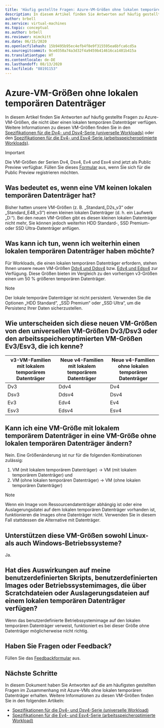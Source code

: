 ```yaml
---
title: 'Häufig gestellte Fragen: Azure-VM-Größen ohne lokalen temporären Datenträger'
description: In diesem Artikel finden Sie Antworten auf häufig gestellte Fragen zu Microsoft Azure-VM-Größen ohne lokalen temporären Datenträger.
author: brbell
ms.service: virtual-machines
ms.topic: conceptual
ms.author: brbell
ms.reviewer: mimckitt
ms.date: 06/15/2020
ms.openlocfilehash: 15b9495b95ec4efb4f8e9f315595ea6bfca6cd5a
ms.sourcegitcommit: 9ce0350a74a3d32f4a9459b414616ca1401b415a
ms.translationtype: HT
ms.contentlocale: de-DE
ms.lasthandoff: 08/13/2020
ms.locfileid: "88191153"
---
```

# <a name="azure-vm-sizes-with-no-local-temporary-disk"></a>Azure-VM-Größen ohne lokalen temporären Datenträger 
In diesem Artikel finden Sie Antworten auf häufig gestellte Fragen zu Azure-VM-Größen, die nicht über einen lokalen temporären Datenträger verfügen. Weitere Informationen zu diesen VM-Größen finden Sie in den [Spezifikationen für die Dv4- und Dsv4-Serie (universelle Workloads)](dv4-dsv4-series.md) oder den [Spezifikationen für die Ev4- und Esv4-Serie (arbeitsspeicheroptimierte Workloads)](ev4-esv4-series.md).

> [!IMPORTANT]
> Die VM-Größen der Serien Dv4, Dsv4, Ev4 und Esv4 sind jetzt als Public Preview verfügbar. Füllen Sie dieses [Formular](https://forms.office.com/Pages/ResponsePage.aspx?id=v4j5cvGGr0GRqy180BHbR_Y3toRKxchLjARedqtguBRURE1ZSkdDUzg1VzJDN0cwWUlKTkcyUlo5Mi4u) aus, wenn Sie sich für die Public Preview registrieren möchten. 

## <a name="what-does-no-local-temp-disk-mean"></a>Was bedeutet es, wenn eine VM keinen lokalen temporären Datenträger hat? 
Bisher hatten unsere VM-Größen (z. B. „Standard_D2s_v3“ oder „Standard_E48_v3“) einen kleinen lokalen Datenträger (d. h. ein Laufwerk „D:“). Bei den neuen VM-Größen gibt es diesen kleinen lokalen Datenträger nicht mehr, Sie können jedoch weiterhin HDD Standard-, SSD Premium- oder SSD Ultra-Datenträger anfügen.

## <a name="what-if-i-still-want-a-local-temp-disk"></a>Was kann ich tun, wenn ich weiterhin einen lokalen temporären Datenträger haben möchte?
Für Workloads, die einen lokalen temporären Datenträger erfordern, stehen Ihnen unsere neuen VM-Größen [Ddv4 und Ddsv4](ddv4-ddsv4-series.md) bzw. [Edv4 und Edsv4](edv4-edsv4-series.md) zur Verfügung. Diese Größen bieten im Vergleich zu den vorherigen v3-Größen einen um 50 % größeren temporären Datenträger.

> [!NOTE]
> Der lokale temporäre Datenträger ist nicht persistent. Verwenden Sie die Optionen „HDD Standard“, „SSD Premium“ oder „SSD Ultra“, um die Persistenz Ihrer Daten sicherzustellen. 

## <a name="what-are-the-differences-between-these-new-vm-sizes-and-the-general-purpose-dv3dsv3-or-the-memory-optimized-ev3esv3-vm-sizes-that-i-am-used-to"></a>Wie unterscheiden sich diese neuen VM-Größen von den universellen VM-Größen Dv3/Dsv3 oder den arbeitsspeicheroptimierten VM-Größen Ev3/Esv3, die ich kenne? 
| v3-VM-Familien mit lokalem temporärem Datenträger   | Neue v4-Familien mit lokalem temporärem Datenträger | Neue v4-Familien ohne lokalen temporären Datenträger |
|---|---|---|
| Dv3   | Ddv4 | Dv4 |
| Dsv3 | Ddsv4  | Dsv4 |
| Ev3   | Edv4  | Ev4 |
| Esv3 | Edsv4 |    Esv4 | 

## <a name="can-i-resize-a-vm-size-that-has-a-local-temp-disk-to-a-vm-size-with-no-local-temp-disk"></a>Kann ich eine VM-Größe mit lokalem temporärem Datenträger in eine VM-Größe ohne lokalen temporären Datenträger ändern?  
Nein. Eine Größenänderung ist nur für die folgenden Kombinationen zulässig: 

1. VM (mit lokalem temporärem Datenträger) -> VM (mit lokalem temporärem Datenträger) und 
2. VM (ohne lokalen temporären Datenträger) -> VM (ohne lokalen temporären Datenträger) 

> [!NOTE]
> Wenn ein Image vom Ressourcendatenträger abhängig ist oder eine Auslagerungsdatei auf dem lokalen temporären Datenträger vorhanden ist, funktionieren die Images ohne Datenträger nicht. Verwenden Sie in diesem Fall stattdessen die Alternative mit Datenträger. 

## <a name="do-these-vm-sizes-support-both-linux-and-windows-operating-systems-os"></a>Unterstützen diese VM-Größen sowohl Linux- als auch Windows-Betriebssysteme?
Ja.

## <a name="will-this-break-my-custom-scripts-custom-images-or-os-images-that-have-scratch-files-or-page-files-on-a-local-temp-disk"></a>Hat dies Auswirkungen auf meine benutzerdefinierten Skripts, benutzerdefinierten Images oder Betriebssystemimages, die über Scratchdateien oder Auslagerungsdateien auf einem lokalen temporären Datenträger verfügen?
Wenn das benutzerdefinierte Betriebssystemimage auf den lokalen temporären Datenträger verweist, funktioniert es bei dieser Größe ohne Datenträger möglicherweise nicht richtig.

## <a name="have-questions-or-feedback"></a>Haben Sie Fragen oder Feedback?
Füllen Sie das [Feedbackformular]( https://forms.office.com/Pages/ResponsePage.aspx?id=v4j5cvGGr0GRqy180BHbR_Y3toRKxchLjARedqtguBRUMzdCQkw0OVVRTldFUUtXSTlLQVBPUkVHSy4u) aus. 

## <a name="next-steps"></a>Nächste Schritte 
In diesem Dokument haben Sie Antworten auf die am häufigsten gestellten Fragen im Zusammenhang mit Azure-VMs ohne lokalen temporären Datenträger erhalten. Weitere Informationen zu diesen VM-Größen finden Sie in den folgenden Artikeln:

- [Spezifikationen für die Dv4- und Dsv4-Serie (universelle Workload)](dv4-dsv4-series.md)
- [Spezifikationen für die Ev4- und Esv4-Serie (arbeitsspeicheroptimierte Workload)](ev4-esv4-series.md)
